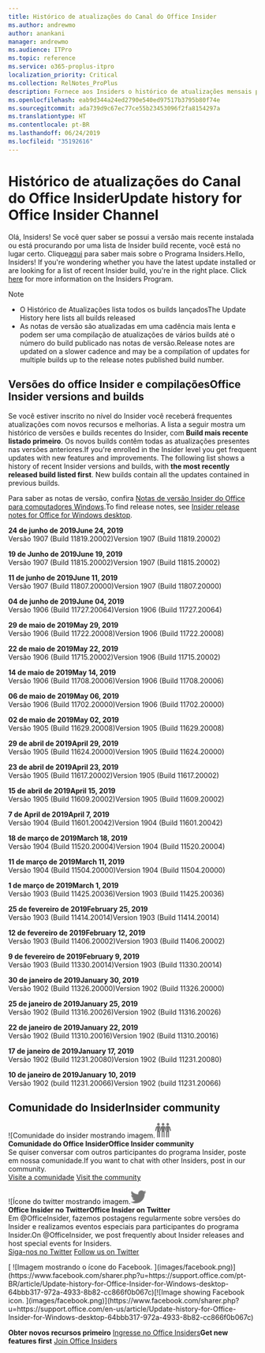 ```yaml
---
title: Histórico de atualizações do Canal do Office Insider
ms.author: andrewmo
author: anankani
manager: andrewmo
ms.audience: ITPro
ms.topic: reference
ms.service: o365-proplus-itpro
localization_priority: Critical
ms.collection: RelNotes_ProPlus
description: Fornece aos Insiders o histórico de atualizações mensais para os lançamentos do Canal Mensal Insider – Modo Rápido para a área de trabalho do Windows
ms.openlocfilehash: eab9d344a24ed2790e540ed97517b3795b80f74e
ms.sourcegitcommit: ada739d9c67ec77ce55b23453096f2fa8154297a
ms.translationtype: HT
ms.contentlocale: pt-BR
ms.lasthandoff: 06/24/2019
ms.locfileid: "35192616"
---
```

# <a name="update-history-for-office-insider-channel"></a><span data-ttu-id="25cb3-103">Histórico de atualizações do Canal do Office Insider</span><span class="sxs-lookup"><span data-stu-id="25cb3-103">Update history for Office Insider Channel</span></span>

<span data-ttu-id="25cb3-p101">Olá, Insiders! Se você quer saber se possui a versão mais recente instalada ou está procurando por uma lista de Insider build recente, você está no lugar certo. Clique[aqui](https://insider.office.com/) para saber mais sobre o Programa Insiders.</span><span class="sxs-lookup"><span data-stu-id="25cb3-p101">Hello, Insiders! If you're wondering whether you have the latest update installed or are looking for a list of recent Insider build, you're in the right place. Click [here](https://insider.office.com/) for more information on the Insiders Program.</span></span>

> [!NOTE]
> - <span data-ttu-id="25cb3-107">O Histórico de Atualizações lista todos os builds lançados</span><span class="sxs-lookup"><span data-stu-id="25cb3-107">The Update History here lists all builds released</span></span>
> - <span data-ttu-id="25cb3-108">As notas de versão são atualizadas em uma cadência mais lenta e podem ser uma compilação de atualizações de vários builds até o número do build publicado nas notas de versão.</span><span class="sxs-lookup"><span data-stu-id="25cb3-108">Release notes are updated on a slower cadence and may be a compilation of updates for multiple builds up to the release notes published build number.</span></span>



## <a name="office-insider-versions-and-builds"></a><span data-ttu-id="25cb3-109">Versões do office Insider e compilações</span><span class="sxs-lookup"><span data-stu-id="25cb3-109">Office Insider versions and builds</span></span>

<span data-ttu-id="25cb3-p102">Se você estiver inscrito no nível do Insider você receberá frequentes atualizações com novos recursos e melhorias. A lista a seguir mostra um histórico de versões e builds recentes do Insider, com **Build mais recente listado primeiro**. Os novos builds contêm todas as atualizações presentes nas versões anteriores.</span><span class="sxs-lookup"><span data-stu-id="25cb3-p102">If you're enrolled in the Insider level you get frequent updates with new features and improvements. The following list shows a history of recent Insider versions and builds, with **the most recently released build listed first**. New builds contain all the updates contained in previous builds.</span></span> 

<span data-ttu-id="25cb3-113">Para saber as notas de versão, confira [Notas de versão Insider do Office para computadores Windows](https://docs.microsoft.com/pt-BR/OfficeUpdates/release-notes-office-insider).</span><span class="sxs-lookup"><span data-stu-id="25cb3-113">To find release notes, see [Insider release notes for Office for Windows desktop](https://docs.microsoft.com/en-us/OfficeUpdates/release-notes-office-insider).</span></span>

[//]: # (NÃO REMOVA)

<span data-ttu-id="25cb3-115">**24 de junho de 2019**</span><span class="sxs-lookup"><span data-stu-id="25cb3-115">**June 24, 2019**</span></span><br/>
<span data-ttu-id="25cb3-116">Versão 1907 (Build 11819.20002)</span><span class="sxs-lookup"><span data-stu-id="25cb3-116">Version 1907 (Build 11819.20002)</span></span><br/>

<span data-ttu-id="25cb3-117">**19 de Junho de 2019**</span><span class="sxs-lookup"><span data-stu-id="25cb3-117">**June 19, 2019**</span></span><br/>
<span data-ttu-id="25cb3-118">Versão 1907 (Build 11815.20002)</span><span class="sxs-lookup"><span data-stu-id="25cb3-118">Version 1907 (Build 11815.20002)</span></span><br/>

<span data-ttu-id="25cb3-119">**11 de junho de 2019**</span><span class="sxs-lookup"><span data-stu-id="25cb3-119">**June 11, 2019**</span></span><br/>
<span data-ttu-id="25cb3-120">Versão 1907 (Build 11807.20000)</span><span class="sxs-lookup"><span data-stu-id="25cb3-120">Version 1907 (Build 11807.20000)</span></span><br/>

<span data-ttu-id="25cb3-121">**04 de junho de 2019**</span><span class="sxs-lookup"><span data-stu-id="25cb3-121">**June 04, 2019**</span></span><br/>
<span data-ttu-id="25cb3-122">Versão 1906 (Build 11727.20064)</span><span class="sxs-lookup"><span data-stu-id="25cb3-122">Version 1906 (Build 11727.20064)</span></span><br/>


<span data-ttu-id="25cb3-123">**29 de maio de 2019**</span><span class="sxs-lookup"><span data-stu-id="25cb3-123">**May 29, 2019**</span></span><br/>
<span data-ttu-id="25cb3-124">Versão 1906 (Build 11722.20008)</span><span class="sxs-lookup"><span data-stu-id="25cb3-124">Version 1906 (Build 11722.20008)</span></span><br/>

<span data-ttu-id="25cb3-125">**22 de maio de 2019**</span><span class="sxs-lookup"><span data-stu-id="25cb3-125">**May 22, 2019**</span></span><br/> <span data-ttu-id="25cb3-126">Versão 1906 (Build 11715.20002)</span><span class="sxs-lookup"><span data-stu-id="25cb3-126">Version 1906 (Build 11715.20002)</span></span><br/> 

<span data-ttu-id="25cb3-127">**14 de maio de 2019**</span><span class="sxs-lookup"><span data-stu-id="25cb3-127">**May 14, 2019**</span></span><br/> <span data-ttu-id="25cb3-128">Versão 1906 (Build 11708.20006)</span><span class="sxs-lookup"><span data-stu-id="25cb3-128">Version 1906 (Build 11708.20006)</span></span><br/>

<span data-ttu-id="25cb3-129">**06 de maio de 2019**</span><span class="sxs-lookup"><span data-stu-id="25cb3-129">**May 06, 2019**</span></span><br/>
<span data-ttu-id="25cb3-130">Versão 1906 (Build 11702.20000)</span><span class="sxs-lookup"><span data-stu-id="25cb3-130">Version 1906 (Build 11702.20000)</span></span><br/>

<span data-ttu-id="25cb3-131">**02 de maio de 2019**</span><span class="sxs-lookup"><span data-stu-id="25cb3-131">**May 02, 2019**</span></span><br/>
<span data-ttu-id="25cb3-132">Versão 1905 (Build 11629.20008)</span><span class="sxs-lookup"><span data-stu-id="25cb3-132">Version 1905 (Build 11629.20008)</span></span><br/>

<span data-ttu-id="25cb3-133">**29 de abril de 2019**</span><span class="sxs-lookup"><span data-stu-id="25cb3-133">**April 29, 2019**</span></span><br/>
<span data-ttu-id="25cb3-134">Versão 1905 (Build 11624.20000)</span><span class="sxs-lookup"><span data-stu-id="25cb3-134">Version 1905 (Build 11624.20000)</span></span><br/>

<span data-ttu-id="25cb3-135">**23 de abril de 2019**</span><span class="sxs-lookup"><span data-stu-id="25cb3-135">**April 23, 2019**</span></span><br/> <span data-ttu-id="25cb3-136">Versão 1905 (Build 11617.20002)</span><span class="sxs-lookup"><span data-stu-id="25cb3-136">Version 1905 (Build 11617.20002)</span></span><br/>

<span data-ttu-id="25cb3-137">**15 de abril de 2019**</span><span class="sxs-lookup"><span data-stu-id="25cb3-137">**April 15, 2019**</span></span><br/> <span data-ttu-id="25cb3-138">Versão 1905 (Build 11609.20002)</span><span class="sxs-lookup"><span data-stu-id="25cb3-138">Version 1905 (Build 11609.20002)</span></span><br/>

<span data-ttu-id="25cb3-139">**7 de April de 2019**</span><span class="sxs-lookup"><span data-stu-id="25cb3-139">**April 7, 2019**</span></span><br/> <span data-ttu-id="25cb3-140">Versão 1904 (Build 11601.20042)</span><span class="sxs-lookup"><span data-stu-id="25cb3-140">Version 1904 (Build 11601.20042)</span></span><br/>

<span data-ttu-id="25cb3-141">**18 de março de 2019**</span><span class="sxs-lookup"><span data-stu-id="25cb3-141">**March 18, 2019**</span></span><br/> <span data-ttu-id="25cb3-142">Versão 1904 (Build 11520.20004)</span><span class="sxs-lookup"><span data-stu-id="25cb3-142">Version 1904 (Build 11520.20004)</span></span><br/>

<span data-ttu-id="25cb3-143">**11 de março de 2019**</span><span class="sxs-lookup"><span data-stu-id="25cb3-143">**March 11, 2019**</span></span><br/> <span data-ttu-id="25cb3-144">Versão 1904 (Build 11504.20000)</span><span class="sxs-lookup"><span data-stu-id="25cb3-144">Version 1904 (Build 11504.20000)</span></span><br/>

<span data-ttu-id="25cb3-145">**1 de março de 2019**</span><span class="sxs-lookup"><span data-stu-id="25cb3-145">**March 1, 2019**</span></span><br/> <span data-ttu-id="25cb3-146">Versão 1903 (Build 11425.20036)</span><span class="sxs-lookup"><span data-stu-id="25cb3-146">Version 1903 (Build 11425.20036)</span></span><br/> 

<span data-ttu-id="25cb3-147">**25 de fevereiro de 2019**</span><span class="sxs-lookup"><span data-stu-id="25cb3-147">**February 25, 2019**</span></span><br/> <span data-ttu-id="25cb3-148">Versão 1903 (Build 11414.20014)</span><span class="sxs-lookup"><span data-stu-id="25cb3-148">Version 1903 (Build 11414.20014)</span></span><br/> 

<span data-ttu-id="25cb3-149">**12 de fevereiro de 2019**</span><span class="sxs-lookup"><span data-stu-id="25cb3-149">**February 12, 2019**</span></span><br/> <span data-ttu-id="25cb3-150">Versão 1903 (Build 11406.20002)</span><span class="sxs-lookup"><span data-stu-id="25cb3-150">Version 1903 (Build 11406.20002)</span></span><br/> 

<span data-ttu-id="25cb3-151">**9 de fevereiro de 2019**</span><span class="sxs-lookup"><span data-stu-id="25cb3-151">**February 9, 2019**</span></span><br/> <span data-ttu-id="25cb3-152">Versão 1903 (Build 11330.20014)</span><span class="sxs-lookup"><span data-stu-id="25cb3-152">Version 1903 (Build 11330.20014)</span></span><br/> 

<span data-ttu-id="25cb3-153">**30 de janeiro de 2019**</span><span class="sxs-lookup"><span data-stu-id="25cb3-153">**January 30, 2019**</span></span><br/> <span data-ttu-id="25cb3-154">Versão 1902 (Build 11326.20000)</span><span class="sxs-lookup"><span data-stu-id="25cb3-154">Version 1902 (Build 11326.20000)</span></span><br/> 

<span data-ttu-id="25cb3-155">**25 de janeiro de 2019**</span><span class="sxs-lookup"><span data-stu-id="25cb3-155">**January 25, 2019**</span></span><br/> <span data-ttu-id="25cb3-156">Versão 1902 (Build 11316.20026)</span><span class="sxs-lookup"><span data-stu-id="25cb3-156">Version 1902 (Build 11316.20026)</span></span><br/> 

<span data-ttu-id="25cb3-157">**22 de janeiro de 2019**</span><span class="sxs-lookup"><span data-stu-id="25cb3-157">**January 22, 2019**</span></span><br/> <span data-ttu-id="25cb3-158">Versão 1902 (Build 11310.20016)</span><span class="sxs-lookup"><span data-stu-id="25cb3-158">Version 1902 (Build 11310.20016)</span></span><br/> 

<span data-ttu-id="25cb3-159">**17 de janeiro de 2019**</span><span class="sxs-lookup"><span data-stu-id="25cb3-159">**January 17, 2019**</span></span><br/> <span data-ttu-id="25cb3-160">Versão 1902 (Build 11231.20080)</span><span class="sxs-lookup"><span data-stu-id="25cb3-160">Version 1902 (Build 11231.20080)</span></span><br/>

<span data-ttu-id="25cb3-161">**10 de janeiro de 2019**</span><span class="sxs-lookup"><span data-stu-id="25cb3-161">**January 10, 2019**</span></span><br/> <span data-ttu-id="25cb3-162">Versão 1902 (build 11231.20066)</span><span class="sxs-lookup"><span data-stu-id="25cb3-162">Version 1902 (build 11231.20066)</span></span><br/> 


## <a name="insider-community"></a><span data-ttu-id="25cb3-163">Comunidade do Insider</span><span class="sxs-lookup"><span data-stu-id="25cb3-163">Insider community</span></span>

<span data-ttu-id="25cb3-164">![Comunidade do insider mostrando imagem.</span><span class="sxs-lookup"><span data-stu-id="25cb3-164">![Image showing insider community.</span></span> ](images/insidercommunity.png) <br/>
<span data-ttu-id="25cb3-165">**Comunidade do Office Insider**</span><span class="sxs-lookup"><span data-stu-id="25cb3-165">**Office Insider community**</span></span><br/> <span data-ttu-id="25cb3-166">Se quiser conversar com outros participantes do programa Insider, poste em nossa comunidade.</span><span class="sxs-lookup"><span data-stu-id="25cb3-166">If you want to chat with other Insiders, post in our community.</span></span><br/><span data-ttu-id="25cb3-167"> 
[Visite a comunidade](https://go.microsoft.com/fwlink/?linkid=843493)</span><span class="sxs-lookup"><span data-stu-id="25cb3-167"> 
[Visit the community](https://go.microsoft.com/fwlink/?linkid=843493)</span></span><br/> 

<span data-ttu-id="25cb3-168">![Ícone do twitter mostrando imagem.</span><span class="sxs-lookup"><span data-stu-id="25cb3-168">![Image showing twitter icon.</span></span> ](images/twitter.png)<br/>
<span data-ttu-id="25cb3-169">**Office Insider no Twitter**</span><span class="sxs-lookup"><span data-stu-id="25cb3-169">**Office Insider on Twitter**</span></span><br/> <span data-ttu-id="25cb3-170">Em @OfficeInsider, fazemos postagens regularmente sobre versões do Insider e realizamos eventos especiais para participantes do programa Insider.</span><span class="sxs-lookup"><span data-stu-id="25cb3-170">On @OfficeInsider, we post frequently about Insider releases and host special events for Insiders.</span></span><br/><span data-ttu-id="25cb3-171"> 
[Siga-nos no Twitter](https://go.microsoft.com/fwlink/?linkid=717717)</span><span class="sxs-lookup"><span data-stu-id="25cb3-171"> 
[Follow us on Twitter](https://go.microsoft.com/fwlink/?linkid=717717)</span></span><br/> 

<span data-ttu-id="25cb3-172">
  [
  ![Imagem mostrando o ícone do Facebook. ](images/facebook.png)](https://www.facebook.com/sharer.php?u=https://support.office.com/pt-BR/article/Update-history-for-Office-Insider-for-Windows-desktop-64bbb317-972a-4933-8b82-cc866f0b067c)</span><span class="sxs-lookup"><span data-stu-id="25cb3-172">[![Image showing Facebook icon. ](images/facebook.png)](https://www.facebook.com/sharer.php?u=https://support.office.com/en-us/article/Update-history-for-Office-Insider-for-Windows-desktop-64bbb317-972a-4933-8b82-cc866f0b067c)</span></span>


<span data-ttu-id="25cb3-173">**Obter novos recursos primeiro**
[Ingresse no Office Insiders](https://insider.office.com/)</span><span class="sxs-lookup"><span data-stu-id="25cb3-173">**Get new features first**
[Join Office Insiders](https://insider.office.com/)</span></span>